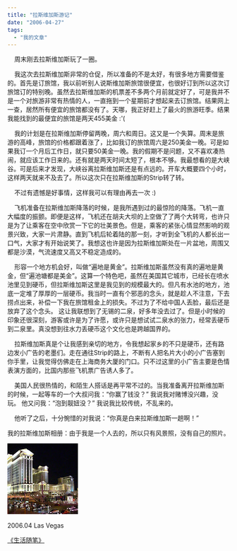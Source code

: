 ```yaml
---
title: "拉斯维加斯游记"
date: "2006-04-27"
tags: 
  - "我的文章"
---
```


    周末刚去拉斯维加斯玩了一圈。

    我这次去拉斯维加斯非常的仓促，所以准备的不是太好，有很多地方需要借鉴的。首先是订旅馆，我以前听别人说斯维加斯旅馆很便宜，也很好订到所以这次订旅馆订的特别晚。虽然去拉斯维加斯的机票差不多两个月前就定好了，可是我并不是一个对旅游非常有热情的人，一直拖到一个星期前才想起来去订旅馆。结果网上一查，居然所有便宜的旅馆都没有了。天哪，我正好赶上了最火的旅游旺季。结果我能找到的最便宜的旅馆是两天455美金 :'(

    我的计划是在拉斯维加斯停留两晚，周六和周日。这又是一个失算。周末是旅游的高峰，旅馆的价格都跟着涨了，比如我订的旅馆周六是250美金一晚。可是如果我订一个月后工作日，就只要50美金一晚。我的假期不是问题，又不喜欢凑热闹，就应该工作日来的。还有就是两天时间太短了，根本不够。我最想看的是大峡谷。可是后来才发现，大峡谷离拉斯维加斯还是有点远的。开车大概要四个小时，这样两天就来不及去了。所以这次只在拉斯维加斯的Strip转了转。

    不过有遗憾是好事情，这样我可以有理由再去一次 :)

    飞机准备在拉斯维加斯降落的时候，是我所遇到过的最惊险的降落。飞机一直大幅度的振颤。即便是这样，飞机还在胡夫大坝的上空做了了两个大转弯，也许只是为了让乘客在空中欣赏一下它的壮美景色。但是，乘客的紧张心情显然影响的观景兴致，大家一片肃静。直到飞机后轮着陆的那一刻，才听到全飞机的人都长出一口气，大家才有开始说笑了。我想这也许是因为拉斯维加斯处在一片盆地，周围又都是沙漠，气流速度又高又不稳定造成的。

    形容一个地方机会好，叫做“遍地是黄金”。拉斯维加斯虽然没有真的遍地是黄金，但“遍池塘都是美金”。这算一个特色吧，虽然在美国其它城市，已经长在喷水池里见到硬币，但拉斯维加斯这里是我见到的规模最大的。但凡有水池的地方，池底一定堆了厚厚的一层硬币。我当时一直有个邪恶的念头，就是趁人不注意，下去捞点出来，补偿一下我在旅馆租金上的损失。不过为了不给中国人丢脸，最后还是放弃了这个念头。 这让我联想到了无锡的二泉，好多年没去过了。但是小时候的印象还很深刻，游客或许是为了许愿，或许只是想试试二泉水的张力，经常丢硬币到二泉里。真没想到往水力丢硬币这个文化也是跨越国界的。

    拉斯维加斯真是个让我感到亲切的地方，令我想起家乡的不只是硬币，还有路边发小广告的老墨们。走在通往Strip的路上，不断有人把名片大小的小广告塞到你手里，让我觉得仿佛走在上海商务大厦的门口。只不过这里的小广告主要是色情表演方面的，比国内那些飞机票广告诱人多了。

    美国人民很热情的，和陌生人搭话是再平常不过的。当我准备离开拉斯维加斯的时候，一起等车的一个大叔问我：“你赢了钱没？” 我说我对赌博没兴趣，没玩。 他又问我：“泡到靓妞没？” 我说我比较传统，不乱来的。

    他听了之后，十分惋惜的对我说：“你真是白来拉斯维加斯一趟啊！”

我的拉斯维加斯相册：由于我是一个人去的，所以只有风景照，没有自己的照片。

![](images/200604LasVegas.jpg)

2006.04 Las Vegas

[《生活随笔》](http://ruanqizhen.wordpress.com/essay/)
